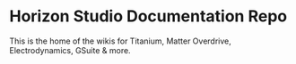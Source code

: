# Horizon Studio Documentation Repo

This is the home of the wikis for Titanium, Matter Overdrive, Electrodynamics, GSuite & more.